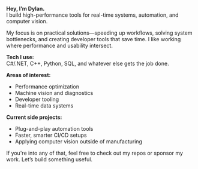 **Hey, I’m Dylan.**  
I build high-performance tools for real-time systems, automation, and computer vision.

My focus is on practical solutions—speeding up workflows, solving system bottlenecks, and creating developer tools that save time. I like working where performance and usability intersect.

**Tech I use:**  
C#/.NET, C++, Python, SQL, and whatever else gets the job done.

**Areas of interest:**  
- Performance optimization  
- Machine vision and diagnostics  
- Developer tooling  
- Real-time data systems

**Current side projects:**  
- Plug-and-play automation tools  
- Faster, smarter CI/CD setups  
- Applying computer vision outside of manufacturing

If you're into any of that, feel free to check out my repos or sponsor my work. Let’s build something useful.
